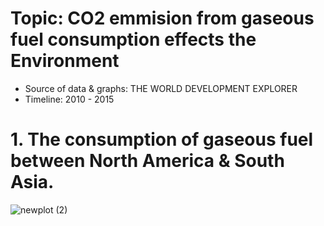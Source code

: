 # Topic: CO2 emmision from gaseous fuel consumption effects the Environment
- Source of data & graphs: THE WORLD DEVELOPMENT EXPLORER
- Timeline: 2010 - 2015

# 1. The consumption of gaseous fuel between North America & South Asia.
![newplot (2)](https://user-images.githubusercontent.com/89945489/137034875-2940bdc2-866d-4dba-832c-0cded2c883c9.png)
